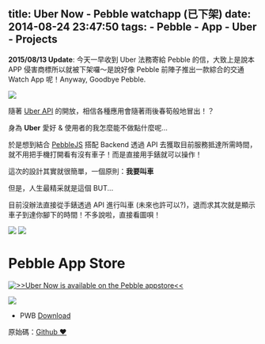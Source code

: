 title: Uber Now - Pebble watchapp (已下架)
date: 2014-08-24 23:47:50
tags:
	- Pebble
	- App
	- Uber
	- Projects
---

**2015/08/13 Update**: 今天一早收到 Uber 法務寄給 Pebble 的信，大致上是說本 APP 侵害商標所以就被下架囉～是說好像 Pebble 前陣子推出一款綜合的交通 Watch App 呢！Anyway, Goodbye Pebble.

![](https://cloud.githubusercontent.com/assets/690703/4030216/a6fc3b00-2c5a-11e4-913c-6d8d632684b9.jpg)

隨著 [Uber API](https://developer.uber.com) 的開放，相信各種應用會隨著雨後春筍般地冒出！？

身為 **Uber** 愛好 & 使用者的我怎麼能不做點什麼呢...
<!-- more -->
於是想到結合 [PebbleJS](https://github.com/pebble/pebblejs) 搭配 Backend 透過 API 去獲取目前服務抵達所需時間，就不用把手機打開看有沒有車子！而是直接用手錶就可以操作！

這次的設計其實就很簡單，一個原則：**我要叫車**

但是，人生最精采就是這個 BUT...

目前沒辦法直接從手錶透過 API 進行叫車 (未來也許可以?)，退而求其次就是顯示車子到達你腳下的時間！不多說啦，直接看圖唄！

![](https://cloud.githubusercontent.com/assets/690703/4021109/eae078ce-2ae1-11e4-9e94-cdf370279475.png) ![](https://cloud.githubusercontent.com/assets/690703/4021107/eade6bec-2ae1-11e4-8c28-6b7b1507cbda.png)

Pebble App Store
================

<a href="https://apps.getpebble.com/applications/53f8aeecfa4b5cd3bd00017a">
  <img src="http://pblweb.com/badge/53f8aeecfa4b5cd3bd00017a/orange/medium/"  alt=" >>Uber Now is available on the Pebble appstore<<">
</a>

![](http://chart.apis.google.com/chart?chs=200x200&cht=qr&chld=|1&chl=https://apps.getpebble.com/applications/53f8aeecfa4b5cd3bd00017a)

- PWB [Download](https://github.com/imZack/pebble-uber/releases/download/v1.0/Uber_Now.pbw)

原始碼：[Github ❤](https://github.com/imZack/pebble-uber)

